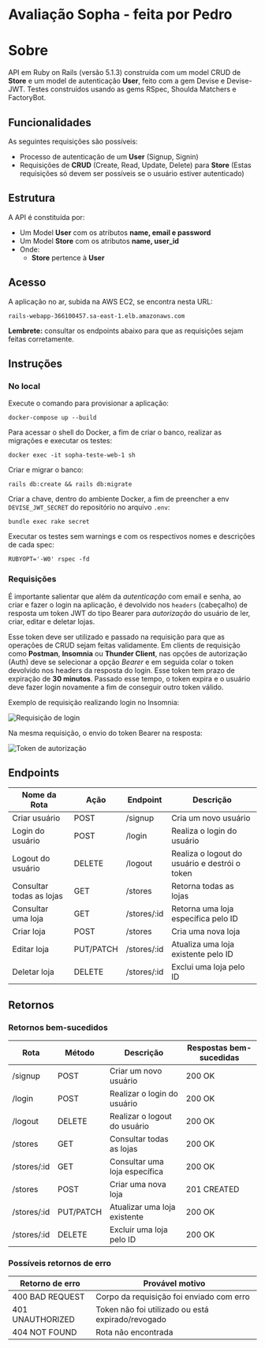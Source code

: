 
# Avaliação Sopha - feita por Pedro

# Sobre

API em Ruby on Rails (versão 5.1.3) construída com um model CRUD de **Store** e um model de autenticação **User**, feito com a gem Devise e Devise-JWT. Testes construídos usando as gems RSpec, Shoulda Matchers e FactoryBot.

## Funcionalidades

As seguintes requisições são possíveis:

- Processo de autenticação de um **User** (Signup, Signin)
- Requisições de **CRUD** (Create, Read, Update, Delete) para **Store**  (Estas requisições só devem ser possíveis se o usuário estiver autenticado)

## Estrutura

A API é constituída por:

- Um Model **User** com os atributos **name, email e password**
- Um Model **Store** com os atributos **name, user_id**
- Onde:
  - **Store** pertence à **User**

## Acesso

A aplicação no ar, subida na AWS EC2, se encontra nesta URL:

    rails-webapp-366100457.sa-east-1.elb.amazonaws.com

**Lembrete:** consultar os endpoints abaixo para que as requisições sejam feitas corretamente.

## Instruções

### No local

Execute o comando para provisionar a aplicação:

    docker-compose up --build

Para acessar o shell do Docker, a fim de criar o banco, realizar as migrações e executar os testes:

    docker exec -it sopha-teste-web-1 sh

Criar e migrar o banco:

    rails db:create && rails db:migrate

Criar a chave, dentro do ambiente Docker, a fim de preencher a env `DEVISE_JWT_SECRET` do repositório no arquivo `.env`:

    bundle exec rake secret

Executar os testes sem warnings e com os respectivos nomes e descrições de cada spec:

    RUBYOPT='-W0' rspec -fd

### Requisições

É importante salientar que além da *autenticação* com email e senha, ao criar e fazer o login na aplicação, é devolvido nos `headers` (cabeçalho) de resposta um token JWT do tipo Bearer para *autorização* do usuário de ler, criar, editar e deletar lojas.

Esse token deve ser utilizado e passado na requisição para que as operações de CRUD sejam feitas validamente. Em clients de requisição como **Postman**, **Insomnia** ou **Thunder Client**, nas opções de autorização (Auth) deve se selecionar a opção *Bearer* e em seguida colar o token devolvido nos headers da resposta do login. Esse token tem prazo de expiração de **30 minutos**. Passado esse tempo, o token expira e o usuário deve fazer login novamente a fim de conseguir outro token válido.

Exemplo de requisição realizando login no Insomnia:

![Requisição de login](https://i.imgur.com/ocJiYOi.png)

Na mesma requisição, o envio do token Bearer na resposta:

![Token de autorização](https://i.imgur.com/zCj6v4y.png)

## Endpoints

| Nome da Rota            | Ação          | Endpoint               | Descrição                                    |
|-------------------------|---------------|------------------------|----------------------------------------------|
| Criar usuário           | POST          | /signup                | Cria um novo usuário                         |
| Login do usuário        | POST          | /login                 | Realiza o login do usuário                   |
| Logout do usuário       | DELETE        | /logout                | Realiza o logout do usuário e destrói o token|
| Consultar todas as lojas| GET           | /stores                | Retorna todas as lojas                       |
| Consultar uma loja      | GET           | /stores/:id            | Retorna uma loja específica pelo ID          |
| Criar loja              | POST          | /stores                | Cria uma nova loja                           |
| Editar loja             | PUT/PATCH     | /stores/:id            | Atualiza uma loja existente pelo ID          |
| Deletar loja            | DELETE        | /stores/:id            | Exclui uma loja pelo ID                      |

## Retornos

### Retornos bem-sucedidos

| Rota              | Método | Descrição                          | Respostas bem-sucedidas |
|-------------------|--------|------------------------------------|-------------------------|
| /signup           | POST   | Criar um novo usuário              | 200 OK                  |
| /login            | POST   | Realizar o login do usuário        | 200 OK                  |
| /logout           | DELETE | Realizar o logout do usuário       | 200 OK                  |
| /stores           | GET    | Consultar todas as lojas           | 200 OK                  |
| /stores/:id       | GET    | Consultar uma loja específica      | 200 OK                  |
| /stores           | POST   | Criar uma nova loja                | 201 CREATED             |
| /stores/:id       | PUT/PATCH | Atualizar uma loja existente    | 200 OK                  |
| /stores/:id       | DELETE | Excluir uma loja pelo ID           | 200 OK                  |

### Possíveis retornos de erro

|Retorno de erro  | Provável motivo                          |
|-----------------|------------------------------------------|
|400 BAD REQUEST  | Corpo da requisição foi enviado com erro |
|401 UNAUTHORIZED | Token não foi utilizado ou está expirado/revogado |
|404 NOT FOUND    | Rota não encontrada                      |
